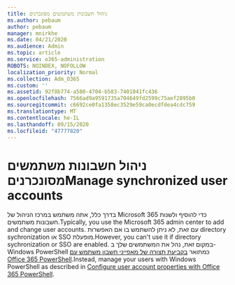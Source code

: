 ```yaml
---
title: ניהול חשבונות משתמשים מסונכרנים
ms.author: pebaum
author: pebaum
manager: mnirkhe
ms.date: 04/21/2020
ms.audience: Admin
ms.topic: article
ms.service: o365-administration
ROBOTS: NOINDEX, NOFOLLOW
localization_priority: Normal
ms.collection: Adm_O365
ms.custom: ''
ms.assetid: 92f8b774-a580-4704-b583-7401041fc436
ms.openlocfilehash: 7566ad9a9591735a704649fd2599c75aef2895b0
ms.sourcegitcommit: c6692ce0fa1358ec3529e59ca0ecdfdea4cdc759
ms.translationtype: MT
ms.contentlocale: he-IL
ms.lasthandoff: 09/15/2020
ms.locfileid: "47777820"
---
```

# <a name="manage-synchronized-user-accounts"></a><span data-ttu-id="cf274-102">ניהול חשבונות משתמשים מסונכרנים</span><span class="sxs-lookup"><span data-stu-id="cf274-102">Manage synchronized user accounts</span></span>

<span data-ttu-id="cf274-103">בדרך כלל, אתה משתמש במרכז הניהול של Microsoft 365 כדי להוסיף ולשנות חשבונות משתמשים.</span><span class="sxs-lookup"><span data-stu-id="cf274-103">Typically, you use the Microsoft 365 admin center to add and change user accounts.</span></span> <span data-ttu-id="cf274-104">עם זאת, לא ניתן להשתמש בו אם האפשרות directory sychronization או SSO מופעלת.</span><span class="sxs-lookup"><span data-stu-id="cf274-104">However, you can't use it if directory sychronization or SSO are enabled.</span></span> <span data-ttu-id="cf274-105">במקום זאת, נהל את המשתמשים שלך ב-Windows PowerShell כמתואר [בקביעת תצורה של מאפייני חשבון משתמש עם Office 365 PowerShell](https://docs.microsoft.com/office365/enterprise/powershell/configure-user-account-properties-with-office-365-powershell ).</span><span class="sxs-lookup"><span data-stu-id="cf274-105">Instead, manage your users with Windows PowerShell as described in [Configure user account properties with Office 365 PowerShell](https://docs.microsoft.com/office365/enterprise/powershell/configure-user-account-properties-with-office-365-powershell ).</span></span> 
  

